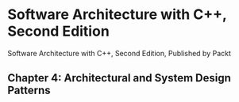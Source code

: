# Software Architecture with C++, Second Edition

Software Architecture with C++, Second Edition, Published by Packt

## Chapter 4: Architectural and System Design Patterns
